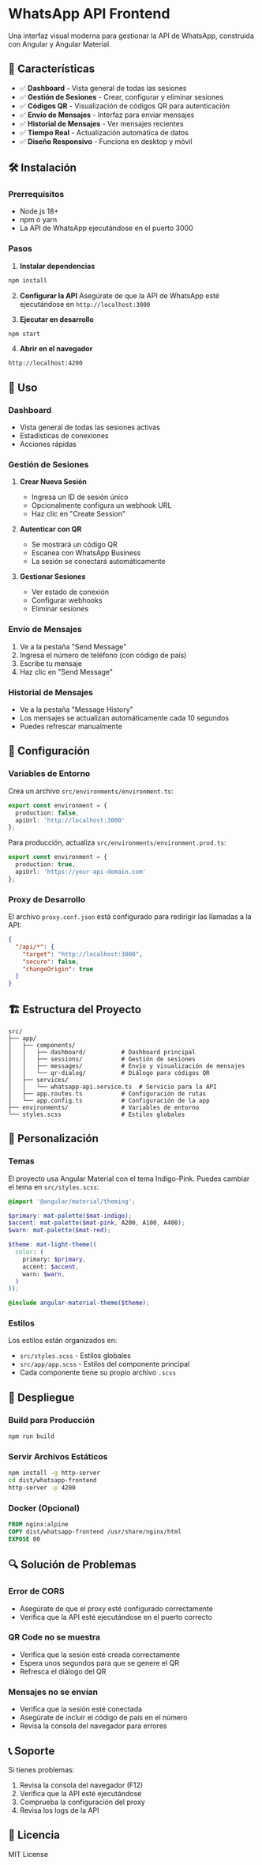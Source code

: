 # WhatsApp API Frontend

Una interfaz visual moderna para gestionar la API de WhatsApp, construida con Angular y Angular Material.

## 🚀 Características

- ✅ **Dashboard** - Vista general de todas las sesiones
- ✅ **Gestión de Sesiones** - Crear, configurar y eliminar sesiones
- ✅ **Códigos QR** - Visualización de códigos QR para autenticación
- ✅ **Envío de Mensajes** - Interfaz para enviar mensajes
- ✅ **Historial de Mensajes** - Ver mensajes recientes
- ✅ **Tiempo Real** - Actualización automática de datos
- ✅ **Diseño Responsivo** - Funciona en desktop y móvil

## 🛠️ Instalación

### Prerrequisitos
- Node.js 18+
- npm o yarn
- La API de WhatsApp ejecutándose en el puerto 3000

### Pasos

1. **Instalar dependencias**
```bash
npm install
```

2. **Configurar la API**
Asegúrate de que la API de WhatsApp esté ejecutándose en `http://localhost:3000`

3. **Ejecutar en desarrollo**
```bash
npm start
```

4. **Abrir en el navegador**
```
http://localhost:4200
```

## 📱 Uso

### Dashboard
- Vista general de todas las sesiones activas
- Estadísticas de conexiones
- Acciones rápidas

### Gestión de Sesiones
1. **Crear Nueva Sesión**
   - Ingresa un ID de sesión único
   - Opcionalmente configura un webhook URL
   - Haz clic en "Create Session"

2. **Autenticar con QR**
   - Se mostrará un código QR
   - Escanea con WhatsApp Business
   - La sesión se conectará automáticamente

3. **Gestionar Sesiones**
   - Ver estado de conexión
   - Configurar webhooks
   - Eliminar sesiones

### Envío de Mensajes
1. Ve a la pestaña "Send Message"
2. Ingresa el número de teléfono (con código de país)
3. Escribe tu mensaje
4. Haz clic en "Send Message"

### Historial de Mensajes
- Ve a la pestaña "Message History"
- Los mensajes se actualizan automáticamente cada 10 segundos
- Puedes refrescar manualmente

## 🔧 Configuración

### Variables de Entorno

Crea un archivo `src/environments/environment.ts`:

```typescript
export const environment = {
  production: false,
  apiUrl: 'http://localhost:3000'
};
```

Para producción, actualiza `src/environments/environment.prod.ts`:

```typescript
export const environment = {
  production: true,
  apiUrl: 'https://your-api-domain.com'
};
```

### Proxy de Desarrollo

El archivo `proxy.conf.json` está configurado para redirigir las llamadas a la API:

```json
{
  "/api/*": {
    "target": "http://localhost:3000",
    "secure": false,
    "changeOrigin": true
  }
}
```

## 🏗️ Estructura del Proyecto

```
src/
├── app/
│   ├── components/
│   │   ├── dashboard/          # Dashboard principal
│   │   ├── sessions/           # Gestión de sesiones
│   │   ├── messages/           # Envío y visualización de mensajes
│   │   └── qr-dialog/          # Diálogo para códigos QR
│   ├── services/
│   │   └── whatsapp-api.service.ts  # Servicio para la API
│   ├── app.routes.ts           # Configuración de rutas
│   └── app.config.ts           # Configuración de la app
├── environments/               # Variables de entorno
└── styles.scss                 # Estilos globales
```

## 🎨 Personalización

### Temas
El proyecto usa Angular Material con el tema Indigo-Pink. Puedes cambiar el tema en `src/styles.scss`:

```scss
@import '@angular/material/theming';

$primary: mat-palette($mat-indigo);
$accent: mat-palette($mat-pink, A200, A100, A400);
$warn: mat-palette($mat-red);

$theme: mat-light-theme((
  color: (
    primary: $primary,
    accent: $accent,
    warn: $warn,
  )
));

@include angular-material-theme($theme);
```

### Estilos
Los estilos están organizados en:
- `src/styles.scss` - Estilos globales
- `src/app/app.scss` - Estilos del componente principal
- Cada componente tiene su propio archivo `.scss`

## 🚀 Despliegue

### Build para Producción
```bash
npm run build
```

### Servir Archivos Estáticos
```bash
npm install -g http-server
cd dist/whatsapp-frontend
http-server -p 4200
```

### Docker (Opcional)
```dockerfile
FROM nginx:alpine
COPY dist/whatsapp-frontend /usr/share/nginx/html
EXPOSE 80
```

## 🔍 Solución de Problemas

### Error de CORS
- Asegúrate de que el proxy esté configurado correctamente
- Verifica que la API esté ejecutándose en el puerto correcto

### QR Code no se muestra
- Verifica que la sesión esté creada correctamente
- Espera unos segundos para que se genere el QR
- Refresca el diálogo del QR

### Mensajes no se envían
- Verifica que la sesión esté conectada
- Asegúrate de incluir el código de país en el número
- Revisa la consola del navegador para errores

## 📞 Soporte

Si tienes problemas:
1. Revisa la consola del navegador (F12)
2. Verifica que la API esté ejecutándose
3. Comprueba la configuración del proxy
4. Revisa los logs de la API

## 📄 Licencia

MIT License